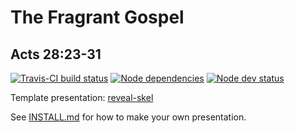 # The Fragrant Gospel
## Acts 28:23-31

[![Travis-CI build status](https://api.travis-ci.org/sermons/fragrant.svg)](https://travis-ci.org/github/sermons/fragrant)
[![Node dependencies](https://david-dm.org/sermons/fragrant.svg)](https://david-dm.org/sermons/fragrant)
[![Node dev status](https://david-dm.org/sermons/fragrant/dev-status.svg)](https://david-dm.org/sermons/fragrant?type=dev)

Template presentation: [reveal-skel](https://github.com/sermons/reveal-skel)

See [INSTALL.md](INSTALL.md)
for how to make your own presentation.
